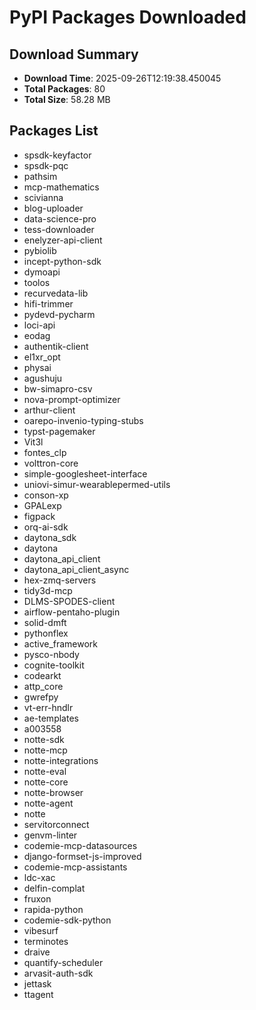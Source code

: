 # PyPI Packages Downloaded

## Download Summary
- **Download Time**: 2025-09-26T12:19:38.450045
- **Total Packages**: 80
- **Total Size**: 58.28 MB

## Packages List
- spsdk-keyfactor
- spsdk-pqc
- pathsim
- mcp-mathematics
- scivianna
- blog-uploader
- data-science-pro
- tess-downloader
- enelyzer-api-client
- pybiolib
- incept-python-sdk
- dymoapi
- toolos
- recurvedata-lib
- hifi-trimmer
- pydevd-pycharm
- loci-api
- eodag
- authentik-client
- el1xr_opt
- physai
- agushuju
- bw-simapro-csv
- nova-prompt-optimizer
- arthur-client
- oarepo-invenio-typing-stubs
- typst-pagemaker
- Vit3l
- fontes_clp
- volttron-core
- simple-googlesheet-interface
- uniovi-simur-wearablepermed-utils
- conson-xp
- GPALexp
- figpack
- orq-ai-sdk
- daytona_sdk
- daytona
- daytona_api_client
- daytona_api_client_async
- hex-zmq-servers
- tidy3d-mcp
- DLMS-SPODES-client
- airflow-pentaho-plugin
- solid-dmft
- pythonflex
- active_framework
- pysco-nbody
- cognite-toolkit
- codearkt
- attp_core
- gwrefpy
- vt-err-hndlr
- ae-templates
- a003558
- notte-sdk
- notte-mcp
- notte-integrations
- notte-eval
- notte-core
- notte-browser
- notte-agent
- notte
- servitorconnect
- genvm-linter
- codemie-mcp-datasources
- django-formset-js-improved
- codemie-mcp-assistants
- ldc-xac
- delfin-complat
- fruxon
- rapida-python
- codemie-sdk-python
- vibesurf
- terminotes
- draive
- quantify-scheduler
- arvasit-auth-sdk
- jettask
- ttagent
